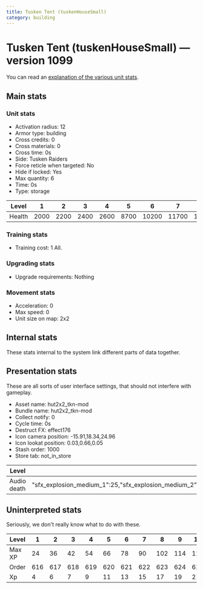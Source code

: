 ```yaml
---
title: Tusken Tent (tuskenHouseSmall)
category: building
---
```


# Tusken Tent (tuskenHouseSmall) — version 1099

You can read an [explanation  of the various unit stats](unitexplained.md).

## Main stats

### Unit stats

  * Activation radius: 12
  * Armor type: building
  * Cross credits: 0
  * Cross materials: 0
  * Cross time: 0s
  * Side: Tusken Raiders
  * Force reticle when targeted: No
  * Hide if locked: Yes
  * Max quantity: 6
  * Time: 0s
  * Type: storage

|Level |1   |2   |3   |4   |5   |6    |7    |8    |9    |10   |
|------|----|----|----|----|----|-----|-----|-----|-----|-----|
|Health|2000|2200|2400|2600|8700|10200|11700|13200|14700|16200|


### Training stats

  * Training cost: 1 All.

### Upgrading stats

  * Upgrade requirements: Nothing

### Movement stats

  * Acceleration: 0
  * Max speed: 0
  * Unit size on map: 2x2

## Internal stats

These stats internal to the system link different parts of data together.


## Presentation stats

These are all sorts of user interface settings, that should not interfere with gameplay.

  * Asset name: hut2x2_tkn-mod
  * Bundle name: hut2x2_tkn-mod
  * Collect notify: 0
  * Cycle time: 0s
  * Destruct FX: effect176
  * Icon camera position: -15.91,18.34,24.96
  * Icon lookat position: 0.03,0.66,0.05
  * Stash order: 1000
  * Store tab: not_in_store

|Level      |1                                                                                                              |2                                                                                                              |3                                                                                                              |4                                                                                                              |5                                                                                                              |6                                                                                                              |7                                                                                                              |8                                                                                                              |9                                                                                                              |10                                                                                                             |
|-----------|---------------------------------------------------------------------------------------------------------------|---------------------------------------------------------------------------------------------------------------|---------------------------------------------------------------------------------------------------------------|---------------------------------------------------------------------------------------------------------------|---------------------------------------------------------------------------------------------------------------|---------------------------------------------------------------------------------------------------------------|---------------------------------------------------------------------------------------------------------------|---------------------------------------------------------------------------------------------------------------|---------------------------------------------------------------------------------------------------------------|---------------------------------------------------------------------------------------------------------------|
|Audio death|"sfx_explosion_medium_1":25,"sfx_explosion_medium_2":25,"sfx_explosion_medium_3":25,"sfx_explosion_medium_4":25|"sfx_explosion_medium_1":25,"sfx_explosion_medium_2":25,"sfx_explosion_medium_3":25,"sfx_explosion_medium_4":26|"sfx_explosion_medium_1":25,"sfx_explosion_medium_2":25,"sfx_explosion_medium_3":25,"sfx_explosion_medium_4":27|"sfx_explosion_medium_1":25,"sfx_explosion_medium_2":25,"sfx_explosion_medium_3":25,"sfx_explosion_medium_4":28|"sfx_explosion_medium_1":25,"sfx_explosion_medium_2":25,"sfx_explosion_medium_3":25,"sfx_explosion_medium_4":29|"sfx_explosion_medium_1":25,"sfx_explosion_medium_2":25,"sfx_explosion_medium_3":25,"sfx_explosion_medium_4":30|"sfx_explosion_medium_1":25,"sfx_explosion_medium_2":25,"sfx_explosion_medium_3":25,"sfx_explosion_medium_4":31|"sfx_explosion_medium_1":25,"sfx_explosion_medium_2":25,"sfx_explosion_medium_3":25,"sfx_explosion_medium_4":32|"sfx_explosion_medium_1":25,"sfx_explosion_medium_2":25,"sfx_explosion_medium_3":25,"sfx_explosion_medium_4":33|"sfx_explosion_medium_1":25,"sfx_explosion_medium_2":25,"sfx_explosion_medium_3":25,"sfx_explosion_medium_4":34|


## Uninterpreted stats

Seriously, we don't really know what to do with these.

|Level |1  |2  |3  |4  |5  |6  |7  |8  |9  |10 |
|------|---|---|---|---|---|---|---|---|---|---|
|Max XP|24 |36 |42 |54 |66 |78 |90 |102|114|126|
|Order |616|617|618|619|620|621|622|623|624|625|
|Xp    |4  |6  |7  |9  |11 |13 |15 |17 |19 |21 |


